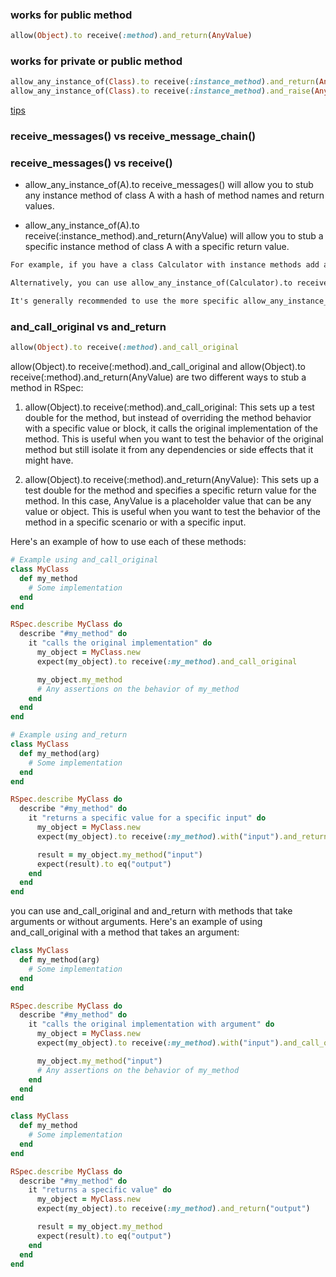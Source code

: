### works for public method
~~~ruby
allow(Object).to receive(:method).and_return(AnyValue)
~~~

### works for private or public method
~~~ruby
allow_any_instance_of(Class).to receive(:instance_method).and_return(AnyValue)
allow_any_instance_of(Class).to receive(:instance_method).and_raise(AnyError)
~~~

[tips](https://medium.com/beamdental/rspec-tips-allow-any-instance-of-c11e38b098be)

### receive_messages() vs receive_message_chain()

### receive_messages() vs receive()
- allow_any_instance_of(A).to receive_messages() will allow you to stub any instance method of class A with a hash of method names and return values.

- allow_any_instance_of(A).to receive(:instance_method).and_return(AnyValue) will allow you to stub a specific instance method of class A with a specific return value.

~~~html
For example, if you have a class Calculator with instance methods add and subtract, you can use allow_any_instance_of(Calculator).to receive_messages(add: 5, subtract: 3) to stub both methods with return values of 5 and 3 respectively.

Alternatively, you can use allow_any_instance_of(Calculator).to receive(:add).and_return(5) to stub only the add method with a return value of 5.

It's generally recommended to use the more specific allow_any_instance_of(A).to receive(:instance_method).and_return(AnyValue) syntax to avoid accidentally stubbing unintended methods.
~~~

### and_call_original vs and_return
~~~ruby
allow(Object).to receive(:method).and_call_original
~~~

allow(Object).to receive(:method).and_call_original and allow(Object).to receive(:method).and_return(AnyValue) are two different ways to stub a method in RSpec:

1. allow(Object).to receive(:method).and_call_original:
This sets up a test double for the method, but instead of overriding the method behavior with a specific value or block, it calls the original implementation of the method. This is useful when you want to test the behavior of the original method but still isolate it from any dependencies or side effects that it might have.

2. allow(Object).to receive(:method).and_return(AnyValue):
This sets up a test double for the method and specifies a specific return value for the method. In this case, AnyValue is a placeholder value that can be any value or object. This is useful when you want to test the behavior of the method in a specific scenario or with a specific input.

Here's an example of how to use each of these methods:

~~~ruby
# Example using and_call_original
class MyClass
  def my_method
    # Some implementation
  end
end

RSpec.describe MyClass do
  describe "#my_method" do
    it "calls the original implementation" do
      my_object = MyClass.new
      expect(my_object).to receive(:my_method).and_call_original

      my_object.my_method
      # Any assertions on the behavior of my_method
    end
  end
end

# Example using and_return
class MyClass
  def my_method(arg)
    # Some implementation
  end
end

RSpec.describe MyClass do
  describe "#my_method" do
    it "returns a specific value for a specific input" do
      my_object = MyClass.new
      expect(my_object).to receive(:my_method).with("input").and_return("output")

      result = my_object.my_method("input")
      expect(result).to eq("output")
    end
  end
end
~~~

you can use and_call_original and and_return with methods that take arguments or without arguments. Here's an example of using and_call_original with a method that takes an argument:

~~~ruby
class MyClass
  def my_method(arg)
    # Some implementation
  end
end

RSpec.describe MyClass do
  describe "#my_method" do
    it "calls the original implementation with argument" do
      my_object = MyClass.new
      expect(my_object).to receive(:my_method).with("input").and_call_original

      my_object.my_method("input")
      # Any assertions on the behavior of my_method
    end
  end
end

class MyClass
  def my_method
    # Some implementation
  end
end

RSpec.describe MyClass do
  describe "#my_method" do
    it "returns a specific value" do
      my_object = MyClass.new
      expect(my_object).to receive(:my_method).and_return("output")

      result = my_object.my_method
      expect(result).to eq("output")
    end
  end
end
~~~
